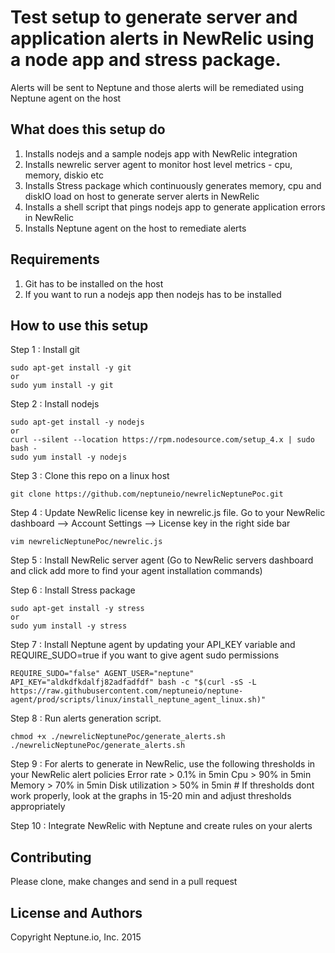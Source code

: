 Test setup to generate server and application alerts in NewRelic using a node app and stress package.
========================
Alerts will be sent to Neptune and those alerts will be remediated using Neptune agent on the host

What does this setup do
-----------------------
1. Installs nodejs and a sample nodejs app with NewRelic integration
2. Installs newrelic server agent to monitor host level metrics - cpu, memory, diskio etc
3. Installs Stress package which continuously generates memory, cpu and diskIO load on host to generate server alerts in NewRelic
4. Installs a shell script that pings nodejs app to generate application errors in NewRelic
5. Installs Neptune agent on the host to remediate alerts

Requirements
------------
1. Git has to be installed on the host
2. If you want to run a nodejs app then nodejs has to be installed

How to use this setup
---------------------
Step 1 : Install git

    sudo apt-get install -y git
    or
    sudo yum install -y git

Step 2 : Install nodejs

    sudo apt-get install -y nodejs
    or
    curl --silent --location https://rpm.nodesource.com/setup_4.x | sudo bash -
    sudo yum install -y nodejs

Step 3 : Clone this repo on a linux host

    git clone https://github.com/neptuneio/newrelicNeptunePoc.git

Step 4 : Update NewRelic license key in newrelic.js file. Go to your NewRelic dashboard --> Account Settings --> License key in the right side bar

    vim newrelicNeptunePoc/newrelic.js

Step 5 : Install NewRelic server agent (Go to NewRelic servers dashboard and click add more to find your agent installation commands)

Step 6 : Install Stress package

    sudo apt-get install -y stress
    or
    sudo yum install -y stress

Step 7 : Install Neptune agent by updating your API_KEY variable and REQUIRE_SUDO=true if you want to give agent sudo permissions

    REQUIRE_SUDO="false" AGENT_USER="neptune" API_KEY="aldkdfkdalfj82adfadfdf" bash -c "$(curl -sS -L https://raw.githubusercontent.com/neptuneio/neptune-agent/prod/scripts/linux/install_neptune_agent_linux.sh)"

Step 8 : Run alerts generation script.

    chmod +x ./newrelicNeptunePoc/generate_alerts.sh
    ./newrelicNeptunePoc/generate_alerts.sh

Step 9 : For alerts to generate in NewRelic, use the following thresholds in your NewRelic alert policies
    Error rate > 0.1% in 5min
    Cpu > 90% in 5min
    Memory > 70% in 5min
    Disk utilization > 50% in 5min
    # If thresholds dont work properly, look at the graphs in 15-20 min and adjust thresholds appropriately

Step 10 : Integrate NewRelic with Neptune and create rules on your alerts



Contributing
------------
Please clone, make changes and send in a pull request

License and Authors
-------------------
Copyright Neptune.io, Inc. 2015
